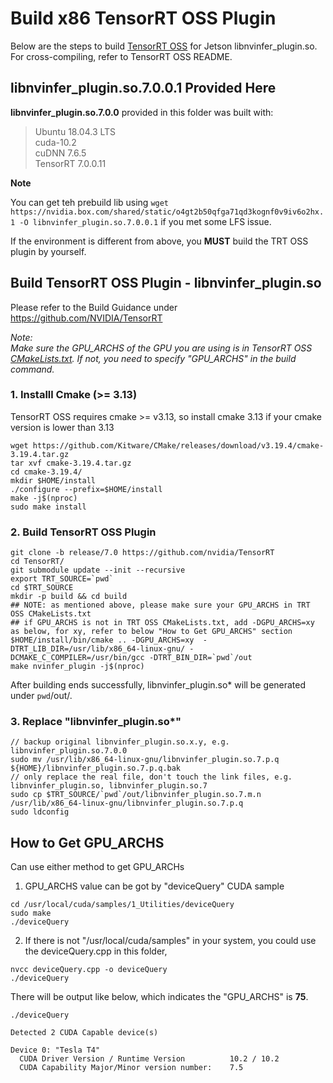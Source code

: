 # Build x86 TensorRT OSS Plugin

Below are the steps to build [TensorRT OSS](https://github.com/NVIDIA/TensorRT)  for Jetson libnvinfer_plugin.so. For cross-compiling, refer to TensorRT OSS README.

## libnvinfer_plugin.so.7.0.0.1 Provided Here

 **libnvinfer_plugin.so.7.0.0** provided in this folder was built with:

> Ubuntu 18.04.3 LTS  
> cuda-10.2  
> cuDNN 7.6.5  
> TensorRT 7.0.0.11

**Note**

You can get teh prebuild lib using `wget https://nvidia.box.com/shared/static/o4gt2b50qfga71qd3kognf0v9iv6o2hx.1 -O libnvinfer_plugin.so.7.0.0.1` if you met some LFS issue.

If the environment is different from above, you **MUST** build the TRT OSS plugin by yourself. 

## Build TensorRT OSS Plugin - libnvinfer_plugin.so

Please refer to the Build Guidance under https://github.com/NVIDIA/TensorRT

*Note:*  
*Make sure the GPU_ARCHS of the GPU you are using is in TensorRT OSS [CMakeLists.txt](https://github.com/NVIDIA/TensorRT/blob/master/CMakeLists.txt#L84). If not, you need to specify "GPU_ARCHS" in the build command.*

### 1. Installl Cmake (>= 3.13)

TensorRT OSS requires cmake >= v3.13, so install cmake 3.13 if your cmake version is lower than 3.13

```
wget https://github.com/Kitware/CMake/releases/download/v3.19.4/cmake-3.19.4.tar.gz
tar xvf cmake-3.19.4.tar.gz
cd cmake-3.19.4/
mkdir $HOME/install
./configure --prefix=$HOME/install
make -j$(nproc)
sudo make install
```

### 2. Build TensorRT OSS Plugin

```
git clone -b release/7.0 https://github.com/nvidia/TensorRT
cd TensorRT/
git submodule update --init --recursive
export TRT_SOURCE=`pwd`
cd $TRT_SOURCE
mkdir -p build && cd build
## NOTE: as mentioned above, please make sure your GPU_ARCHS in TRT OSS CMakeLists.txt
## if GPU_ARCHS is not in TRT OSS CMakeLists.txt, add -DGPU_ARCHS=xy as below, for xy, refer to below "How to Get GPU_ARCHS" section
$HOME/install/bin/cmake .. -DGPU_ARCHS=xy  -DTRT_LIB_DIR=/usr/lib/x86_64-linux-gnu/ -DCMAKE_C_COMPILER=/usr/bin/gcc -DTRT_BIN_DIR=`pwd`/out
make nvinfer_plugin -j$(nproc)
```

After building ends successfully, libnvinfer_plugin.so* will be generated under `pwd`/out/.

### 3. Replace "libnvinfer_plugin.so*"

```
// backup original libnvinfer_plugin.so.x.y, e.g. libnvinfer_plugin.so.7.0.0
sudo mv /usr/lib/x86_64-linux-gnu/libnvinfer_plugin.so.7.p.q ${HOME}/libnvinfer_plugin.so.7.p.q.bak
// only replace the real file, don't touch the link files, e.g. libnvinfer_plugin.so, libnvinfer_plugin.so.7
sudo cp $TRT_SOURCE/`pwd`/out/libnvinfer_plugin.so.7.m.n  /usr/lib/x86_64-linux-gnu/libnvinfer_plugin.so.7.p.q
sudo ldconfig
```

## How to Get GPU_ARCHS

Can use either method to get GPU_ARCHs
1. GPU_ARCHS value can be got by "deviceQuery" CUDA sample 

```
cd /usr/local/cuda/samples/1_Utilities/deviceQuery
sudo make
./deviceQuery
```

2. If there is not "/usr/local/cuda/samples" in your system, you could use the deviceQuery.cpp in this folder,

```
nvcc deviceQuery.cpp -o deviceQuery
./deviceQuery
```

There will be output like below, which indicates the "GPU_ARCHS" is **75**.

```
./deviceQuery

Detected 2 CUDA Capable device(s)

Device 0: "Tesla T4"
  CUDA Driver Version / Runtime Version          10.2 / 10.2
  CUDA Capability Major/Minor version number:    7.5
```


